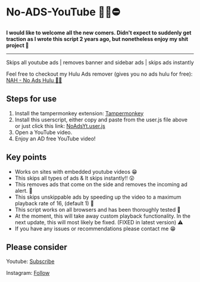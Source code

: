 # No-ADS-YouTube 🙅‍♂️⛔

**I would like to welcome all the new comers. Didn't expect to suddenly get traction as I wrote this script 2 years ago, but nonetheless enjoy my shit project 🙏**

<hr>

Skips all youtube ads  |  removes banner and sidebar ads | skips ads instantly

Feel free to checkout my Hulu Ads remover (gives you no ads hulu for free): [NAH - No Ads Hulu 🙅‍♂️](https://github.com/di4b0lical/NAH-No-Ads-Hulu)

## Steps for use

1. Install the tampermonkey extension: [Tampermonkey](https://www.tampermonkey.net/index.php)
1. Install this userscript, either copy and paste from the user.js file above or just click this link: [NoAdsYt.user.js](https://github.com/di4b0lical/No-ADS-YouTube/raw/main/NoAdsYt.user.js)
1. Open a YouTube video.
1. Enjoy an AD free YouTube video!

## Key points

- Works on sites with embedded youtube videos 😁
- This skips all types of ads & It skips instantly!! 😲
- This removes ads that come on the side and removes the incoming ad alert. 🙌
- This skips unskippable ads by speeding up the video to a maximum playback rate of 16, (default 1) 💨
- This script works on all browsers and has been thoroughly tested 📝
- At the moment, this will take away custom playback functionality. In the next update, this will most likely be fixed. (FIXED in latest version) ⚠
- If you have any issues or recommendations please contact me 😁

## Please consider

Youtube:  [Subscribe](https://www.youtube.com/channel/UColPwWTSv6884dHe5ipYL9g)

Instagram: [Follow](https://www.instagram.com/hax.gsr)

